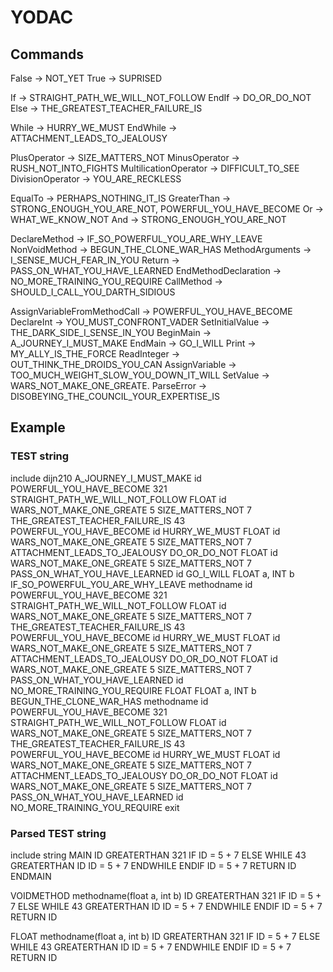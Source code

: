 # YODAC

## Commands

False					-> NOT_YET
True 					-> SUPRISED

If 					    -> STRAIGHT_PATH_WE_WILL_NOT_FOLLOW 
EndIf					-> DO_OR_DO_NOT
Else					-> THE_GREATEST_TEACHER_FAILURE_IS 

While					-> HURRY_WE_MUST 
EndWhile				-> ATTACHMENT_LEADS_TO_JEALOUSY

PlusOperator			-> SIZE_MATTERS_NOT
MinusOperator			-> RUSH_NOT_INTO_FIGHTS
MultilicationOperator	-> DIFFICULT_TO_SEE
DivisionOperator		-> YOU_ARE_RECKLESS

EqualTo					-> PERHAPS_NOTHING_IT_IS
GreaterThan				-> STRONG_ENOUGH_YOU_ARE_NOT, POWERFUL_YOU_HAVE_BECOME
Or					    -> WHAT_WE_KNOW_NOT
And					    -> STRONG_ENOUGH_YOU_ARE_NOT

DeclareMethod			-> IF_SO_POWERFUL_YOU_ARE_WHY_LEAVE
NonVoidMethod			-> BEGUN_THE_CLONE_WAR_HAS
MethodArguments			-> I_SENSE_MUCH_FEAR_IN_YOU
Return					-> PASS_ON_WHAT_YOU_HAVE_LEARNED
EndMethodDeclaration	-> NO_MORE_TRAINING_YOU_REQUIRE
CallMethod				-> SHOULD_I_CALL_YOU_DARTH_SIDIOUS

AssignVariableFromMethodCall 		-> POWERFUL_YOU_HAVE_BECOME
DeclareInt				-> YOU_MUST_CONFRONT_VADER
SetInitialValue			-> THE_DARK_SIDE_I_SENSE_IN_YOU
BeginMain				-> A_JOURNEY_I_MUST_MAKE
EndMain					-> GO_I_WILL
Print					-> MY_ALLY_IS_THE_FORCE
ReadInteger				-> OUT_THINK_THE_DROIDS_YOU_CAN
AssignVariable			-> TOO_MUCH_WEIGHT_SLOW_YOU_DOWN_IT_WILL
SetValue				-> WARS_NOT_MAKE_ONE_GREATE.
ParseError				-> DISOBEYING_THE_COUNCIL_YOUR_EXPERTISE_IS

## Example 

### TEST string

include dijn210
A_JOURNEY_I_MUST_MAKE
id POWERFUL_YOU_HAVE_BECOME 321 STRAIGHT_PATH_WE_WILL_NOT_FOLLOW
FLOAT id WARS_NOT_MAKE_ONE_GREATE 5 SIZE_MATTERS_NOT 7
THE_GREATEST_TEACHER_FAILURE_IS
43 POWERFUL_YOU_HAVE_BECOME id HURRY_WE_MUST
FLOAT id WARS_NOT_MAKE_ONE_GREATE 5 SIZE_MATTERS_NOT 7
ATTACHMENT_LEADS_TO_JEALOUSY
DO_OR_DO_NOT
FLOAT id WARS_NOT_MAKE_ONE_GREATE 5 SIZE_MATTERS_NOT 7
PASS_ON_WHAT_YOU_HAVE_LEARNED id
GO_I_WILL
FLOAT a, INT b IF_SO_POWERFUL_YOU_ARE_WHY_LEAVE methodname
id POWERFUL_YOU_HAVE_BECOME 321 STRAIGHT_PATH_WE_WILL_NOT_FOLLOW
FLOAT id WARS_NOT_MAKE_ONE_GREATE 5 SIZE_MATTERS_NOT 7
THE_GREATEST_TEACHER_FAILURE_IS
43 POWERFUL_YOU_HAVE_BECOME id HURRY_WE_MUST
FLOAT id WARS_NOT_MAKE_ONE_GREATE 5 SIZE_MATTERS_NOT 7
ATTACHMENT_LEADS_TO_JEALOUSY
DO_OR_DO_NOT
FLOAT id WARS_NOT_MAKE_ONE_GREATE 5 SIZE_MATTERS_NOT 7
PASS_ON_WHAT_YOU_HAVE_LEARNED id
NO_MORE_TRAINING_YOU_REQUIRE
FLOAT FLOAT a, INT b BEGUN_THE_CLONE_WAR_HAS methodname
id POWERFUL_YOU_HAVE_BECOME 321 STRAIGHT_PATH_WE_WILL_NOT_FOLLOW
FLOAT id WARS_NOT_MAKE_ONE_GREATE 5 SIZE_MATTERS_NOT 7
THE_GREATEST_TEACHER_FAILURE_IS
43 POWERFUL_YOU_HAVE_BECOME id HURRY_WE_MUST
FLOAT id WARS_NOT_MAKE_ONE_GREATE 5 SIZE_MATTERS_NOT 7
ATTACHMENT_LEADS_TO_JEALOUSY
DO_OR_DO_NOT
FLOAT id WARS_NOT_MAKE_ONE_GREATE 5 SIZE_MATTERS_NOT 7
PASS_ON_WHAT_YOU_HAVE_LEARNED id
NO_MORE_TRAINING_YOU_REQUIRE
exit

### Parsed TEST string 

include string
MAIN
ID GREATERTHAN 321 IF
    ID = 5 + 7
ELSE
    WHILE 43 GREATERTHAN ID
        ID = 5 + 7
    ENDWHILE
ENDIF
ID = 5 + 7
RETURN ID
ENDMAIN

VOIDMETHOD methodname(float a, int b)
ID GREATERTHAN 321 IF
    ID = 5 + 7
ELSE
    WHILE 43 GREATERTHAN ID
        ID = 5 + 7
    ENDWHILE
ENDIF
ID = 5 + 7
RETURN ID

FLOAT methodname(float a, int b)
ID GREATERTHAN 321 IF
    ID = 5 + 7
ELSE
    WHILE 43 GREATERTHAN ID
        ID = 5 + 7
    ENDWHILE
ENDIF
ID = 5 + 7
RETURN ID

